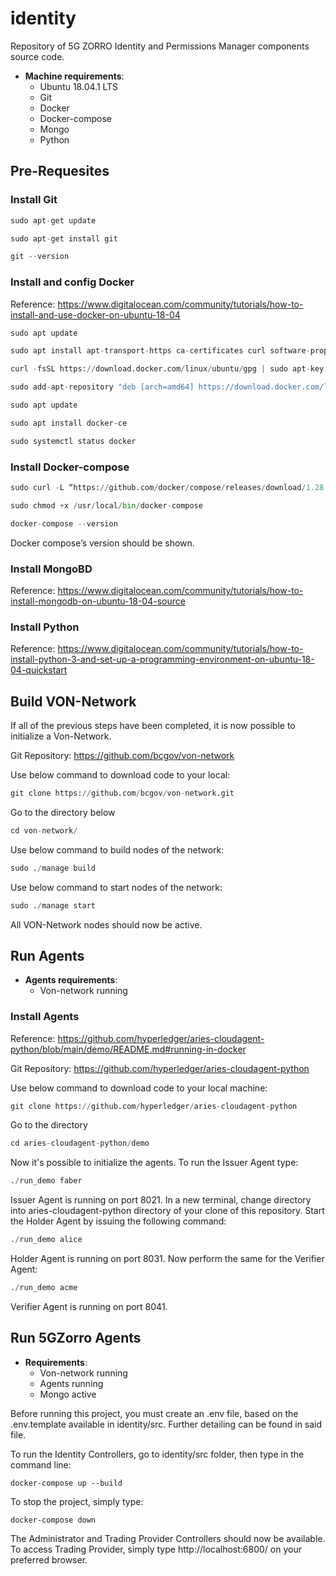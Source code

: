 # identity
Repository of 5G ZORRO Identity and Permissions Manager components source code.

* **Machine requirements**: 
  * Ubuntu 18.04.1 LTS
  * Git 
  * Docker
  * Docker-compose
  * Mongo
  * Python

## Pre-Requesites 
### Install Git
```python
sudo apt-get update
```
```python
sudo apt-get install git
```
```python
git --version
```

### Install and config Docker
Reference: https://www.digitalocean.com/community/tutorials/how-to-install-and-use-docker-on-ubuntu-18-04
```python
sudo apt update
```
```python
sudo apt install apt-transport-https ca-certificates curl software-properties-common
```
```python
curl -fsSL https://download.docker.com/linux/ubuntu/gpg | sudo apt-key add -
```
```python
sudo add-apt-repository "deb [arch=amd64] https://download.docker.com/linux/ubuntu bionic stable"
```
```python
sudo apt update
```
```python
sudo apt install docker-ce
```
```python
sudo systemctl status docker
```

### Install Docker-compose
```python
sudo curl -L “https://github.com/docker/compose/releases/download/1.28.5/docker-compose-$(uname -s)-$(uname -m)” -o /usr/local/bin/docker-compose
```
```python
sudo chmod +x /usr/local/bin/docker-compose
```
```python
docker-compose --version
```
Docker compose’s version should be shown.

### Install MongoBD

Reference: https://www.digitalocean.com/community/tutorials/how-to-install-mongodb-on-ubuntu-18-04-source

### Install Python

Reference: https://www.digitalocean.com/community/tutorials/how-to-install-python-3-and-set-up-a-programming-environment-on-ubuntu-18-04-quickstart

## Build VON-Network
If all of the previous steps have been completed, it is now possible to initialize a Von-Network.

Git Repository: https://github.com/bcgov/von-network

Use below command to download code to your local:
```python
git clone https://github.com/bcgov/von-network.git
```
Go to the directory below
```python
cd von-network/
```
Use below command to build nodes of the network:
```python
sudo ./manage build
```
Use below command to start nodes of the network:
```python
sudo ./manage start
```
All VON-Network nodes should now be active.

## Run Agents 

* **Agents requirements**: 
  * Von-network running
  
### Install Agents
Reference: https://github.com/hyperledger/aries-cloudagent-python/blob/main/demo/README.md#running-in-docker

Git Repository: https://github.com/hyperledger/aries-cloudagent-python

Use below command to download code to your local machine:
```python
git clone https://github.com/hyperledger/aries-cloudagent-python
```
Go to the directory
```python
cd aries-cloudagent-python/demo
```
Now it's possible to initialize the agents. To run the Issuer Agent type:
```python
./run_demo faber
```
Issuer Agent is running on port 8021.
In a new terminal, change directory into aries-cloudagent-python directory of your clone of this repository. Start the Holder Agent by issuing the following command:
```python
./run_demo alice
```
Holder Agent is running on port 8031.
Now perform the same for the Verifier Agent:
```python
./run_demo acme
```
Verifier Agent is running on port 8041.

## Run 5GZorro Agents
* **Requirements**: 
  * Von-network running
  * Agents running
  * Mongo active

Before running this project, you must create an .env file, based on the .env.template available in identity/src. Further detailing can be found in said file.

To run the Identity Controllers, go to identity/src folder, then type in the command line:
```
docker-compose up --build
```
To stop the project, simply type:
```
docker-compose down
```
The Administrator and Trading Provider Controllers should now be available. To access Trading Provider, simply type http://localhost:6800/ on your preferred browser.